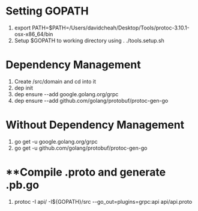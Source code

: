 # **Setting GOPATH**
1. export PATH=$PATH=/Users/davidcheah/Desktop/Tools/protoc-3.10.1-osx-x86_64/bin
2. Setup $GOPATH to working directory using . ./tools.setup.sh

# **Dependency Management**
1. Create /src/domain and cd into it
2. dep init 
3. dep ensure --add google.golang.org/grpc
4. dep ensure --add github.com/golang/protobuf/protoc-gen-go

# **Without Dependency Management**
1. go get -u google.golang.org/grpc
2. go get -u github.com/golang/protobuf/protoc-gen-go

# **Compile .proto and generate .pb.go
1. protoc -I api/     -I${GOPATH}/src     --go_out=plugins=grpc:api     api/api.proto
